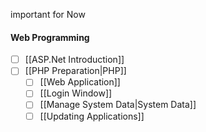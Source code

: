 important for Now

#### Web Programming
- [ ] [[ASP.Net Introduction]]
- [ ] [[PHP Preparation|PHP]]
	- [ ] [[Web Application]]
	- [ ] [[Login Window]]
	- [ ] [[Manage System Data|System Data]]
	- [ ] [[Updating Applications]]